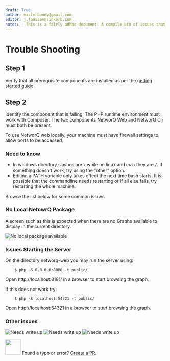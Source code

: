 ```yaml
---
draft: True
author: masterbunny@gmail.com
editor: j.faassen@linkorb.com
notes: - This is a fairly adhoc document. A compile bin of issues that may need full documentation at some point.
---
```



# Trouble Shooting

## Step 1

Verify that all prerequisite components are installed as per the [getting started guide](getting-started.md)

## Step 2

Identify the component that is failing. The PHP runtime environment must work with Composer.
The two components NetworQ Web and NetworQ Cli must both be present.

To use NetworQ web locally, your machine must have firewall settings to allow ports to be accessed.

### Need to know

* In windows directory slashes are `\` while on linux and mac they are `/`. If something doesn't work, try using the "other" option. 
* Editing a PATH variable only takes effect the next time bash starts. It is possible that the commandline needs restarting or if all else fails, try restarting the whole machine.


Browse the list below for some common issues.

### No Local NetowrQ Package

A screen such as this is expected when there are no Graphs available to display in the current directory.

![No local package available](/images/TS_NoPackage.PNG) 

### Issues Starting the Server

On the directory networq-web you may run the server using:

```
    $ php -S 0.0.0.0:8080 -t public/
```

Open http://localhost:8181/ in a browser to start browsing the graph.

If this does not work try:

```
	$ php -S localhost:54321 -t public/

```
Open http://localhost:54321 in a browser to start browsing the graph.

### Other issues

![Needs write up](/images/TS_ComposerError.PNG) 
![Needs write up](/images/TS_composerFail.PNG) 
![Needs write up](/images/TS_ComposerFail_PoorPHPLibSet.PNG) 

<img src="https://github.com/favicon.ico" width="48"> Found a typo or error? [Create a PR](https://github.com/networq/www.networq.io).








